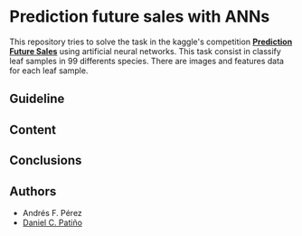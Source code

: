 # Prediction future sales with ANNs

This repository tries to solve the task in the kaggle's competition [**Prediction Future Sales**](https://www.kaggle.com/c/competitive-data-science-predict-future-sales/data) using artificial neural networks. This task consist in classify leaf samples in 99 differents species. There are images and features data for each leaf sample.

## Guideline

## Content

## Conclusions

## Authors

* Andrés F. Pérez
* [Daniel C. Patiño](https://github.com/DaielChom/)
